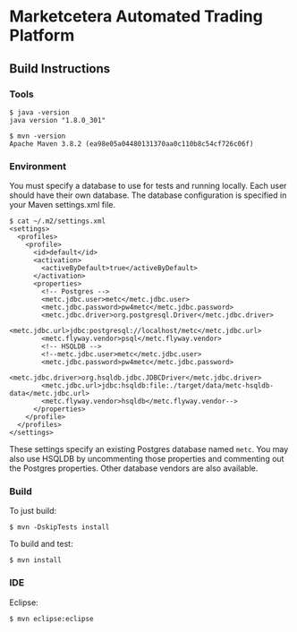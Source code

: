 # Marketcetera Automated Trading Platform

## Build Instructions

### Tools

```
$ java -version
java version "1.8.0_301"

$ mvn -version
Apache Maven 3.8.2 (ea98e05a04480131370aa0c110b8c54cf726c06f)
```

### Environment

You must specify a database to use for tests and running locally. Each user should have their own database. The database configuration is specified in your Maven settings.xml file.

```
$ cat ~/.m2/settings.xml
<settings>
  <profiles>
    <profile>
      <id>default</id>
      <activation>
        <activeByDefault>true</activeByDefault>
      </activation>
      <properties>
        <!-- Postgres -->
        <metc.jdbc.user>metc</metc.jdbc.user>
        <metc.jdbc.password>pw4metc</metc.jdbc.password>
        <metc.jdbc.driver>org.postgresql.Driver</metc.jdbc.driver>
        <metc.jdbc.url>jdbc:postgresql://localhost/metc</metc.jdbc.url>
        <metc.flyway.vendor>psql</metc.flyway.vendor>
        <!-- HSQLDB -->
        <!--metc.jdbc.user>metc</metc.jdbc.user>
        <metc.jdbc.password>pw4metc</metc.jdbc.password>
        <metc.jdbc.driver>org.hsqldb.jdbc.JDBCDriver</metc.jdbc.driver>
        <metc.jdbc.url>jdbc:hsqldb:file:./target/data/metc-hsqldb-data</metc.jdbc.url>
        <metc.flyway.vendor>hsqldb</metc.flyway.vendor-->
      </properties>
    </profile>
  </profiles>
</settings>
```

These settings specify an existing Postgres database named `metc`. You may also use HSQLDB by uncommenting those properties and commenting out the Postgres properties. Other database vendors are also available.

### Build

To just build:

```
$ mvn -DskipTests install
```

To build and test:

```
$ mvn install
```

### IDE

Eclipse:

```
$ mvn eclipse:eclipse
```
